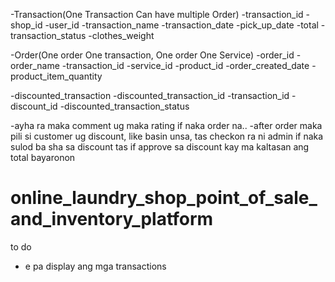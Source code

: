 -Transaction(One Transaction Can have multiple Order)
    -transaction_id
    -shop_id
    -user_id
    -transaction_name
    -transaction_date
    -pick_up_date
    -total
    -transaction_status
    -clothes_weight

-Order(One order One transaction, One order One Service)
    -order_id
    -order_name
    -transaction_id
    -service_id
    -product_id
    -order_created_date
    -product_item_quantity

-discounted_transaction
    -discounted_transaction_id
    -transaction_id
    -discount_id
    -discounted_transaction_status

-ayha ra maka comment ug maka rating if naka order na..
-after order maka pili si customer ug discount, like basin unsa, tas checkon ra ni admin if naka sulod ba sha sa discount
tas if approve sa discount kay ma kaltasan ang total bayaronon



# online_laundry_shop_point_of_sale_and_inventory_platform

to do
- e pa display ang mga transactions